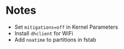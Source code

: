 # Notes

- Set `mitigations=off` in Kernel Parameters
- Install `dhclient` for WiFi
- Add `noatime` to partitions in fstab
